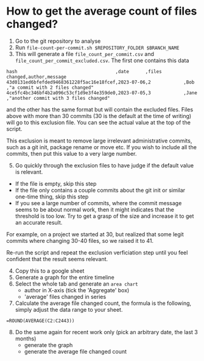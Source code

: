 # How to get the average count of files changed?

1. Go to the git repository to analyse
2. Run `file-count-per-commit.sh $REPOSITORY_FOLDER $BRANCH_NAME`
3. This will generate a file `file_count_per_commit.csv` and `file_count_per_commit_excluded.csv`.
   The first one contains this data

```
hash                                    ,date      ,files changed,author,message
43d0131ed6bfefded9468361228f5ac16e18fcef,2023-07-06,2            ,Bob   ,"a commit with 2 files changed"
4ce5fc4bc346bf4b2a096c53cf1d9e3f4e359de0,2023-07-05,3            ,Jane  ,"another commit with 3 files changed"
```

and the other has the same format but will contain the excluded files.
Files above with more than 30 commits (30 is the default at the time of writing) will go to this exclusion file.
You can see the actual value at the top of the script.

This exclusion is meant to remove large irrelevant administrative commits, such as a git init, package rename or move etc. If you wish to include all the commits, then put this value to a very large number.

5. Go quickly through the exclusion files to have judge if the default value is relevant.

- If the file is empty, skip this step
- If the file only contains a couple commits about the git init or similar one-time thing, skip this step
- If you see a large number of commits, where the commit message seems to be about normal work, then it might indicates that the threshold is too low. Try to get a grasp of the size and increase it to get an accurate result.

For example, on a project we started at 30, but realized that some legit commits where changing 30-40 files, so we raised it to 41.

Re-run the script and repeat the exclusion verficiation step until you feel confident that the result seems relevant.

4. Copy this to a google sheet
5. Generate a graph for the entire timeline
6. Select the whole tab and generate an `area chart`
   - author in X-axis (tick the 'Aggregate' box)
   - 'average' files changed in series
7. Calculate the average file changed count, the formula is the following, simply adjust the data range to your sheet.

```
=ROUND(AVERAGE(C2:C2443))
```

8. Do the same again for recent work only (pick an arbitrary date, the last 3 months)
   - generate the graph
   - generate the average file changed count
